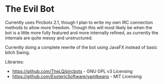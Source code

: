 # The Evil Bot
Currently uses Pircbotx 2.1, though I plan to write my own IRC connection methods to allow more freedom.
Though this will most likely be when the bot is a little more fully featured and more internally refined, as currently the internals are quite messy and unstructured.

Currently doing a complete rewrite of the bot using JavaFX instead of basic bitch Swing.

Libraries:  
* https://github.com/TheLQ/pircbotx - GNU GPL v3 Licensing
* https://github.com/EsotericSoftware/yamlbeans - MIT Licensing
